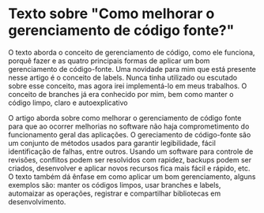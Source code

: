 # Texto sobre "Como melhorar o gerenciamento de código fonte?"

O texto aborda o conceito de gerenciamento de código, como ele funciona, porquê fazer e as quatro principais formas de aplicar um bom gerenciamento de código-fonte.
Uma novidade para mim que está presente nesse artigo é o conceito de labels. Nunca tinha utilizado ou escutado sobre esse conceito, mas agora irei implementá-lo em meus trabalhos.
O conceito de branches já era conhecido por mim, bem como manter o código limpo, claro e autoexplicativo

O artigo aborda sobre como melhorar o gerenciamento de código fonte para que ao ocorrer melhorias no software não haja comprometimento do funcionamento geral das aplicações. O gereciamento de código-fonte são um conjunto de métodos usados para garantir legibilidade, fácil identificação de falhas, entre outros. Usando um software para controle de revisões, conflitos podem ser resolvidos com rapidez, backups podem ser criados, desenvolver e aplicar novos recursos fica mais fácil e rápido, etc. O texto também dá ênfase em como aplicar um bom gerenciamento, alguns exemplos são: manter os códigos limpos, usar branches e labels, automaizar as operações, registrar e compartilhar bibliotecas em  desenvolvimento.